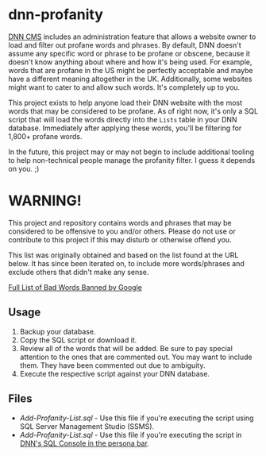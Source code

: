 # dnn-profanity
[DNN CMS](https://dnncommunity.org) includes an administration feature that allows a website owner to load and filter out profane words and phrases.  By default, DNN doesn't assume any specific word or phrase to be profane or obscene, because it doesn't know anything about where and how it's being used.  For example, words that are profane in the US might be perfectly acceptable and maybe have a different meaning altogether in the UK.  Additionally, some websites might want to cater to and allow such words.  It's completely up to you.  

This project exists to help anyone load their DNN website with the most words that may be considered to be profane.  As of right now, it's only a SQL script that will load the words directly into the `Lists` table in your DNN database.  Immediately after applying these words, you'll be filtering for 1,800+ profane words.  

In the future, this project may or may not begin to include additional tooling to help non-technical people manage the profanity filter.  I guess it depends on you.  ;)  

# WARNING! 
This project and repository contains words and phrases that may be considered to be offensive to you and/or others.  Please do not use or contribute to this project if this may disturb or otherwise offend you.  

This list was originally obtained and based on the list found at the URL below.  It has since been iterated on, to include more words/phrases and exclude others that didn't make any sense.  

[Full List of Bad Words Banned by Google](https://www.freewebheaders.com/full-list-of-bad-words-banned-by-google/)

## Usage  
1.  Backup your database.  
2.  Copy the SQL script or download it.  
3.  Review all of the words that will be added.  Be sure to pay special attention to the ones that are commented out. You may want to include them.  They have been commented out due to ambiguity.  
4.  Execute the respective script against your DNN database.  

## Files  
* _Add-Profanity-List.sql_ - Use this file if you're executing the script using SQL Server Management Studio (SSMS).   
* _Add-Profanity-List.sql_ - Use this file if you're executing the script in [DNN's SQL Console in the persona bar](https://www.youtube.com/watch?v=aXjNtsVK1D8).  
